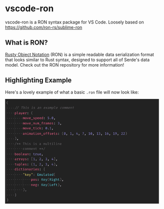 # vscode-ron

vscode-ron is a RON syntax package for VS Code.  Loosely based on
https://github.com/ron-rs/sublime-ron


## What is RON?

[Rusty Object Notation](https://github.com/ron-rs/ron) (RON) is a simple
readable data serialization format that looks similar to Rust syntax,
designed to support all of Serde's data model. Check out the RON repository
for more information!


## Highlighting Example

Here's a lovely example of what a basic `.ron` file will now look like:

![Syntax highlighting example](docs/example.png)